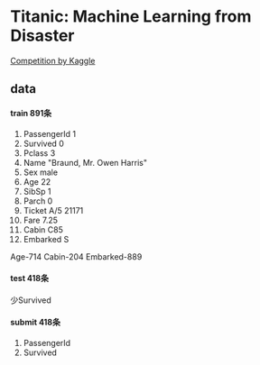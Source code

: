 # Titanic: Machine Learning from Disaster
[Competition by Kaggle](https://www.kaggle.com/c/titanic)

## data
#### train 891条
1. PassengerId 1
2. Survived 0
3. Pclass 3
4. Name "Braund, Mr. Owen Harris"
5. Sex male
6. Age 22
7. SibSp 1
8. Parch 0
9. Ticket A/5 21171
10. Fare 7.25
11. Cabin C85
12. Embarked S

Age-714
Cabin-204
Embarked-889

#### test 418条

少Survived

#### submit 418条
1. PassengerId
2. Survived


